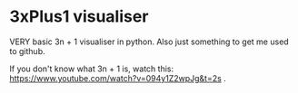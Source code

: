 # 3xPlus1 visualiser
VERY basic 3n + 1 visualiser in python. Also just something to get me used to github.

If you don't know what 3n + 1 is, watch this: https://www.youtube.com/watch?v=094y1Z2wpJg&t=2s .
